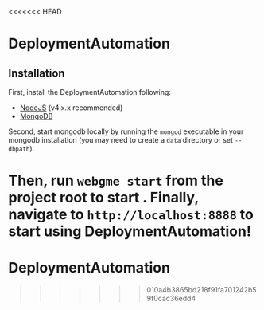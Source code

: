 <<<<<<< HEAD
# DeploymentAutomation
## Installation
First, install the DeploymentAutomation following:
- [NodeJS](https://nodejs.org/en/) (v4.x.x recommended)
- [MongoDB](https://www.mongodb.com/)

Second, start mongodb locally by running the `mongod` executable in your mongodb installation (you may need to create a `data` directory or set `--dbpath`).

Then, run `webgme start` from the project root to start . Finally, navigate to `http://localhost:8888` to start using DeploymentAutomation!
=======
# DeploymentAutomation
>>>>>>> 010a4b3865bd218f91fa701242b59f0cac36edd4
